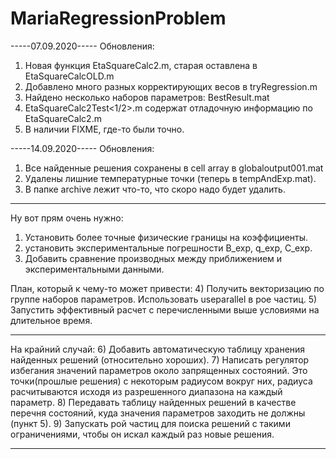 # MariaRegressionProblem

-----07.09.2020-----
Обновления:
1) Новая функция EtaSquareCalc2.m, старая оставлена в EtaSquareCalcOLD.m
2) Добавлено много разных корректирующих весов в tryRegression.m
3) Найдено несколько наборов параметров:
										BestResult<N>.mat
4) EtaSquareCalc2Test<1/2>.m содержат отладочную информацию по EtaSquareCalc2.m
5) В наличии FIXME, где-то были точно.

-----14.09.2020-----
Обновления:
1) Все найденные решения сохранены в cell array в globaloutput001.mat
2) Удалены лишние температурные точки (теперь в tempAndExp.mat).
3) В папке archive лежит что-то, что скоро надо будет удалить.

--------------------

Ну вот прям очень нужно:
1) Установить более точные физические границы на коэффициенты.
2) установить экспериментальные погрешности B_exp, q_exp, C_exp.
3) Добавить сравнение производных между приближением и экспериментальными данными.


План, который к чему-то может привести:
4) Получить векторизацию по группе наборов параметров. Использовать useparallel в рое частиц.
5) Запустить эффективный расчет с перечисленными выше условиями на
	длительное время.


--------------------

На крайний случай:
6) Добавить автоматическую таблицу хранения найденных решений (относительно хороших).
7) Написать регулятор избегания значений параметров около запрященных состояний.
	Это точки(прошлые решения) с некоторым радиусом вокруг них,
	радиуса расчитываются исходя из разрешенного диапазона на каждый параметр.
8) Передавать таблицу найденных решений в качестве перечня состояний,
	куда значения параметров заходить не должны (пункт 5).
9) Запускать рой частиц для поиска решений с такими ограничениями, чтобы он
	искал каждый раз новые решения.
	
	
--------------------





